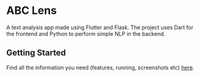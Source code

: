 # ABC Lens

A text analysis app made using Flutter and Flask. The project uses Dart for the frontend and Python to perform simple NLP in the backend.

## Getting Started

Find all the information you need (features, running, screenshots etc) [here](https://github.com/hridaypradhan/abc-lens/files/7668107/NLP.Project.Report.pdf).

